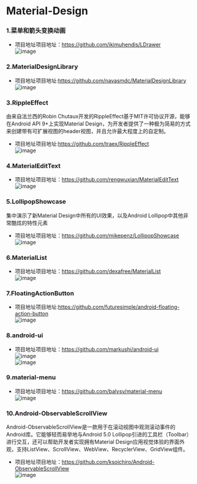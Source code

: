 Material-Design
===============
### 1.菜单和箭头变换动画  
* 项目地址项目地址：https://github.com/ikimuhendis/LDrawer  
![image](https://raw.githubusercontent.com/IkiMuhendis/LDrawer/master/images/animated.gif)  

### 2.MaterialDesignLibrary  
* 项目地址项目地址:https://github.com/navasmdc/MaterialDesignLibrary  
![image](https://github.com/navasmdc/MaterialDesignLibrary/blob/master/images/color_selector.png)  

### 3.RippleEffect  
由来自法兰西的Robin Chutaux开发的RippleEffect基于MIT许可协议开源，能够在Android API 9+上实现Material   Design，为开发者提供了一种极为简易的方式来创建带有可扩展视图的header视图，并且允许最大程度上的自定制。  
* 项目地址项目地址:https://github.com/traex/RippleEffect  
![image](https://github.com/traex/RippleEffect/blob/master/demo.gif)  
### 4.MaterialEditText  
* 项目地址项目地址：https://github.com/rengwuxian/MaterialEditText  
![image](https://github.com/rengwuxian/MaterialEditText/blob/master/images/material_edittext.png)  
### 5.LollipopShowcase  
集中演示了新Material Design中所有的UI效果，以及Android Lollipop中其他非常酷炫的特性元素  
* 项目地址项目地址：https://github.com/mikepenz/LollipopShowcase  
![image](https://raw.githubusercontent.com/mikepenz/Android-LollipopShowcase/master/DEV/screenshots/screenshot_1_small.jpg)    
### 6.MaterialList  
* 项目地址项目地址：https://github.com/dexafree/MaterialList  
![image](https://camo.githubusercontent.com/b71bb064807465b7c9132d7f6072e2064f01fb85/687474703a2f2f692e696d6775722e636f6d2f454e78554741772e706e67)  
### 7.FloatingActionButton  
* 项目地址项目地址:https://github.com/futuresimple/android-floating-action-button  
![image](https://github.com/futuresimple/android-floating-action-button/blob/master/screenshots/menu.gif)  
### 8.android-ui  
* 项目地址项目地址：https://github.com/markushi/android-ui  
![image](https://raw.githubusercontent.com/markushi/android-ui/master/example-action.gif)  
![image](https://raw.githubusercontent.com/markushi/android-ui/master/example-reveal.gif)  
### 9.material-menu   
* 项目地址项目地址：https://github.com/balysv/material-menu  
![image](http://cms.csdnimg.cn/article/201411/21/546f0b8672e44.jpg)  
### 10.Android-ObservableScrollView 
Android-ObservableScrollView是一款用于在滚动视图中观测滚动事件的Android库。它能够轻而易举地与Android 5.0 Lollipop引进的工具栏（Toolbar）进行交互，还可以帮助开发者实现拥有Material Design应用视觉体验的界面外观，支持ListView、ScrollView、WebView、RecyclerView、GridView组件。  
* 项目地址项目地址：https://github.com/ksoichiro/Android-ObservableScrollView  
![image](https://github.com/ksoichiro/Android-ObservableScrollView/blob/master/observablescrollview-samples/demo12.gif)
